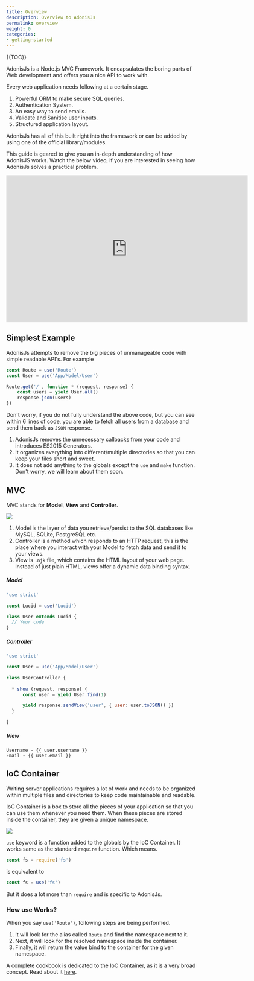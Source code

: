 ```yaml
---
title: Overview
description: Overview to AdonisJs
permalink: overview
weight: 0
categories:
- getting-started
---
```


{{TOC}}

AdonisJs is a Node.js MVC Framework. It encapsulates the boring parts of Web development and offers you a nice API to work with.

Every web application needs following at a certain stage. 

1. Powerful ORM to make secure SQL queries.
2. Authentication System.
3. An easy way to send emails.
4. Validate and Sanitise user inputs.
5. Structured application layout.

AdonisJs has all of this built right into the framework or can be added by using one of the official library/modules.

This guide is geared to give you an in-depth understanding of how AdonisJS works. Watch the below video, if you are interested in seeing how AdonisJs solves a practical problem.

<div class="embed-responsive embed-responsive-16by9">
    <iframe width="640" height="390" src="https://www.youtube.com/embed/4MB0_X1fm5k" frameborder="0" allowfullscreen></iframe>
</div>

## Simplest Example

AdonisJs attempts to remove the big pieces of unmanageable code with simple readable API's. For example

```javascript
const Route = use('Route')
const User = use('App/Model/User')

Route.get('/', function * (request, response) {
    const users = yield User.all()
    response.json(users)
})
```

Don't worry, if you do not fully understand the above code, but you can see within 6 lines of code, you are able to fetch all users from a database and send them back as `JSON` response.

1. AdonisJs removes the unnecessary callbacks from your code and introduces ES2015 Generators.
2. It organizes everything into different/multiple directories so that you can keep your files short and sweet.
3. It does not add anything to the globals except the `use` and `make` function. Don't worry, we will learn about them soon.

## MVC

MVC stands for **Model**, **View** and **Controller**.

![](http://res.cloudinary.com/adonisjs/image/upload/v1472842310/MVC-Flow-Chart_ccz2zb.jpg)

1. Model is the layer of data you retrieve/persist to the SQL databases like MySQL, SQLite, PostgreSQL etc.
2. Controller is a method which responds to an HTTP request, this is the place where you interact with your Model to fetch data and send it to your views.
3. View is `.njk` file, which contains the HTML layout of your web page. Instead of just plain HTML, views offer a dynamic data binding syntax.

##### Model

```javascript
'use strict'

const Lucid = use('Lucid')

class User extends Lucid {
  // Your code
}
```

##### Controller
```javascript
'use strict'

const User = use('App/Model/User')

class UserController {
 
  * show (request, response) {
      const user = yield User.find(1)

      yield response.sendView('user', { user: user.toJSON() })
  }

}
```

##### View
```twig
Username - {{ user.username }}
Email - {{ user.email }}
```


## IoC Container

Writing server applications requires a lot of work and needs to be organized within multiple files and directories to keep code maintainable and readable.

IoC Container is a box to store all the pieces of your application so that you can use them whenever you need them. When these pieces are stored inside the container, they are given a unique namespace.

![](http://res.cloudinary.com/adonisjs/image/upload/v1472842329/Ioc-container_bq7die.jpg)


`use` keyword is a function added to the globals by the IoC Container. It works same as the standard `require` function. Which means.

```javascript
const fs = require('fs')
```

is equivalent to

```javascript
const fs = use('fs')
```


But it does a lot more than `require` and is specific to AdonisJs. 

### How use Works?

When you say `use('Route')`, following steps are being performed.


1. It will look for the alias called `Route` and find the namespace next to it.
2. Next, it will look for the resolved namespace inside the container.
3. Finally, it will return the value bind to the container for the given namespace.

A complete cookbook is dedicated to the IoC Container, as it is a very broad concept. Read about it [here](https://www.gitbook.com/book/adonisjs/journeyman-guide-to-ioc-container).
